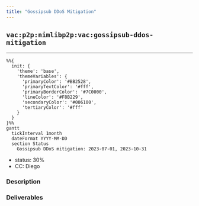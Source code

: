 ```yaml
---
title: "Gossipsub DDoS Mitigation"
---
```

## `vac:p2p:nimlibp2p:vac:gossipsub-ddos-mitigation`
---

```mermaid
%%{ 
  init: { 
    'theme': 'base', 
    'themeVariables': { 
      'primaryColor': '#BB2528', 
      'primaryTextColor': '#fff', 
      'primaryBorderColor': '#7C0000', 
      'lineColor': '#F8B229', 
      'secondaryColor': '#006100', 
      'tertiaryColor': '#fff' 
    } 
  } 
}%%
gantt
  tickInterval 1month
  dateFormat YYYY-MM-DD
  section Status
    Gossipsub DDoS mitigation: 2023-07-01, 2023-10-31
```

- status: 30%
- CC: Diego

### Description


### Deliverables

